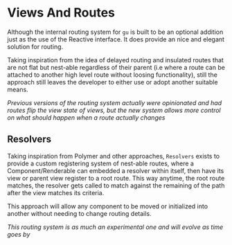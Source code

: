 # Views And Routes
Although the internal routing system for `gu` is built to be an optional addition just as the use of the Reactive interface. It does provide an nice and elegant solution for routing.

Taking inspiration from the idea of delayed routing and insulated routes that are not flat but nest-able regardless of their parent (i.e where a route can be attached to another high level route without loosing functionality), still the approach still leaves the developer to either use or adopt another suitable means.

*Previous versions of the routing system actually were opinionated and had routes flip the view state of views, but the new system allows more control on what should happen when a route actually changes*

## Resolvers
Taking inspiration from Polymer and other approaches, `Resolvers` exists to provide a custom registering system of nest-able routes, where a Component/Renderable can embedded a resolver within itself, then have its view or parent view register to a root route. This way anytime, the root route matches, the resolver gets called to match against the remaining of the path after the view matches its criteria.

This approach will allow any component to be moved or initialized into another without needing to change routing details.

*This routing system is as much an experimental one and will evolve as time goes by*
